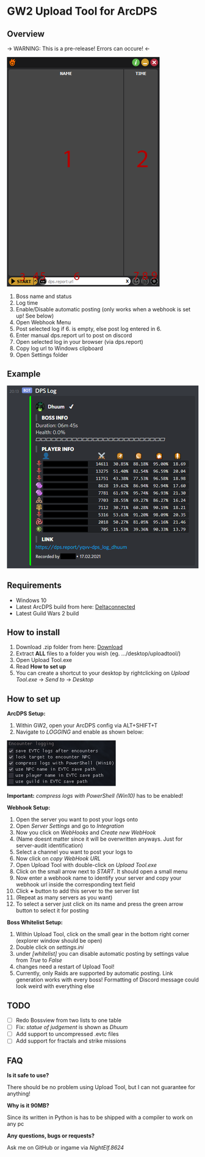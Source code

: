 # GW2 Upload Tool for ArcDPS

## Overview
-> WARNING: This is a pre-release! Errors can occure! <-

![Overview](/images/overview.png)

1. Boss name and status
2. Log time
3. Enable/Disable automatic posting (only works when a webhook is set up! See below)
4. Open Webhook Menu
5. Post selected log if 6. is empty, else post log entered in 6.
6. Enter manual dps.report url to post on discord
7. Open selected log in your browser (via dps.report)
8. Copy log url to Windows clipboard
9. Open Settings folder

## Example
![Discord Example](/images/discord.png)

## Requirements
* Windows 10
* Latest ArcDPS build from here: [Deltaconnected](https://www.deltaconnected.com/arcdps/x64/)
* Latest Guild Wars 2 build
## How to install
1. Download .zip folder from here: [Download](https://github.com/Jatzelberger/gw2-uploadtool/releases/tag/v1.0-Beta)
2. Extract **ALL** files to a folder you wish (eg. .../desktop/uploadtool/)
3. Open Upload Tool.exe
4. Read **How to set up**
5. You can create a shortcut to your desktop by rightclicking on _Upload Tool.exe_ -> _Send to_ -> _Desktop_
## How to set up
**ArcDPS Setup:**
1. Within GW2, open your ArcDPS config via ALT+SHIFT+T
2. Navigate to _LOGGING_ and enable as shown below:

![LOGGING Settings](/images/logging_settings.png)

**Important:** _compress logs with PowerShell (Win10)_ has to be enabled!

**Webhook Setup:**
1. Open the server you want to post your logs onto
2. Open _Server Settings_ and go to _Integration_
3. Now you click on _WebHooks_ and _Create new WebHook_
4. (Name doesnt matter since it will be overwritten anyways. Just for server-audit identification)
5. Select a channel you want to post your logs to
6. Now click on _copy WebHook URL_
7. Open Upload Tool with double-click on _Upload Tool.exe_
8. Click on the small arrow next to _START_. It should open a small menu
9. Now enter a webhook name to identify your server and copy your webhook url inside the corresponding text field
10. Click **+** button to add this server to the server list
11. (Repeat as many servers as you want)
12. To select a server just click on its name and press the green arrow button to select it for posting

**Boss Whitelist Setup:**
1. Within Upload Tool, click on the small gear in the bottom right corner (explorer window should be open)
2. Double click on _settings.ini_
3. under _[whitelist]_ you can disable automatic posting by settings value from _True_ to _False_
4. changes need a restart of Upload Tool!
5. Currently, only Raids are supported by automatic posting. Link generation works with every boss! Formatting of Discord message could look weird with everything else

## TODO
- [ ] Redo Bossview from two lists to one table
- [ ] Fix: _statue of judgement_ is shown as _Dhuum_
- [ ] Add support to uncompressed .evtc files
- [ ] Add support for fractals and strike missions

## FAQ
**Is it safe to use?**

There should be no problem using Upload Tool, but I can not guarantee for anything!


**Why is it 90MB?**

Since its written in Python is has to be shipped with a compiler to work on any pc


**Any questions, bugs or requests?**

Ask me on GitHub or ingame via _NightElf.8624_
